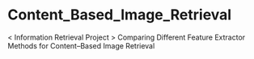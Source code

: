 # Content_Based_Image_Retrieval
 < Information Retrieval Project > Comparing Different Feature Extractor Methods for Content–Based Image Retrieval
